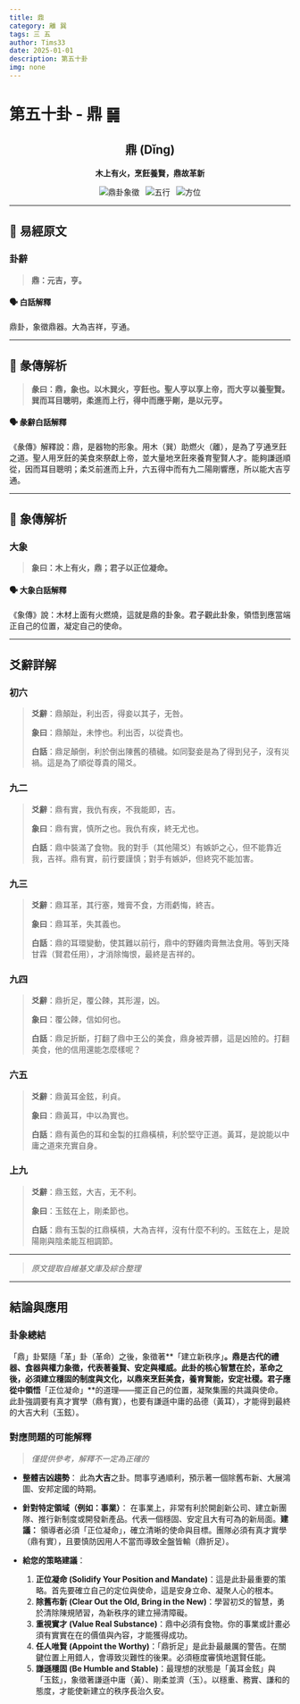 ```yaml
---
title: 鼎
category: 離 巽
tags: 三 五
author: Tims33
date: 2025-01-01
description: 第五十卦
img: none
---
```


# 第五十卦 - 鼎 ䷱

<div align="center">

## 鼎 (Dǐng)
**木上有火，烹飪養賢，鼎故革新**

</div>

<div align="center">

![鼎卦象徵](https://img.shields.io/badge/卦象-鼎-gray?style=for-the-badge)&ensp;
![五行](https://img.shields.io/badge/五行-上火下木-red?style=for-the-badge)&ensp;
![方位](https://img.shields.io/badge/方位-南｜東南-lightblue?style=for-the-badge)

</div>

---

## 📜 易經原文

### 卦辭

> **鼎：元吉，亨。**

#### 🗣️ 白話解釋
鼎卦，象徵鼎器。大為吉祥，亨通。

---

## 📖 彖傳解析

> **彖曰：鼎，象也。以木巽火，亨飪也。聖人亨以享上帝，而大亨以養聖賢。巽而耳目聰明，柔進而上行，得中而應乎剛，是以元亨。**

#### 🗣️ 彖辭白話解釋
《彖傳》解釋說：鼎，是器物的形象。用木（巽）助燃火（離），是為了亨通烹飪之道。聖人用烹飪的美食來祭獻上帝，並大量地烹飪來養育聖賢人才。能夠謙遜順從，因而耳目聰明；柔爻前進而上升，六五得中而有九二陽剛響應，所以能大吉亨通。

---

## 🎯 象傳解析

### 大象

> **象曰：木上有火，鼎；君子以正位凝命。**

#### 🗣️ 大象白話解釋
《象傳》說：木材上面有火燃燒，這就是鼎的卦象。君子觀此卦象，領悟到應當端正自己的位置，凝定自己的使命。

---

## 爻辭詳解

### 初六

> **爻辭**：鼎顛趾，利出否，得妾以其子，无咎。
>
> **象曰**：鼎顛趾，未悖也。利出否，以從貴也。
>
> **白話**：鼎足顛倒，利於倒出陳舊的積穢。如同娶妾是為了得到兒子，沒有災禍。這是為了順從尊貴的陽爻。

### 九二

> **爻辭**：鼎有實，我仇有疾，不我能即，吉。
>
> **象曰**：鼎有實，慎所之也。我仇有疾，終无尤也。
>
> **白話**：鼎中裝滿了食物。我的對手（其他陽爻）有嫉妒之心，但不能靠近我，吉祥。鼎有實，前行要謹慎；對手有嫉妒，但終究不能加害。

### 九三

> **爻辭**：鼎耳革，其行塞，雉膏不食，方雨虧悔，終吉。
>
> **象曰**：鼎耳革，失其義也。
>
> **白話**：鼎的耳環變動，使其難以前行，鼎中的野雞肉膏無法食用。等到天降甘霖（賢君任用），才消除悔恨，最終是吉祥的。

### 九四

> **爻辭**：鼎折足，覆公餗，其形渥，凶。
>
> **象曰**：覆公餗，信如何也。
>
> **白話**：鼎足折斷，打翻了鼎中王公的美食，鼎身被弄髒，這是凶險的。打翻美食，他的信用還能怎麼樣呢？

### 六五

> **爻辭**：鼎黃耳金鉉，利貞。
>
> **象曰**：鼎黃耳，中以為實也。
>
> **白話**：鼎有黃色的耳和金製的扛鼎橫槓，利於堅守正道。黃耳，是說能以中庸之道來充實自身。

### 上九

> **爻辭**：鼎玉鉉，大吉，无不利。
>
> **象曰**：玉鉉在上，剛柔節也。
>
> **白話**：鼎有玉製的扛鼎橫槓，大為吉祥，沒有什麼不利的。玉鉉在上，是說陽剛與陰柔能互相調節。

---
> *原文提取自維基文庫及綜合整理*
---

## 結論與應用

### 卦象總結
「鼎」卦緊隨「革」卦（革命）之後，象徵著**「建立新秩序」**。鼎是古代的禮器、食器與權力象徵，代表著養賢、安定與權威。此卦的核心智慧在於，革命之後，必須建立穩固的制度與文化，以鼎來烹飪美食，養育賢能，安定社稷。君子應從中領悟**「正位凝命」**的道理——擺正自己的位置，凝聚集團的共識與使命。此卦強調要有真才實學（鼎有實），也要有謙遜中庸的品德（黃耳），才能得到最終的大吉大利（玉鉉）。

### 對應問題的可能解釋
> *僅提供參考，解釋不一定為正確的*

* **整體吉凶趨勢**：
    此為**大吉**之卦。問事亨通順利，預示著一個除舊布新、大展鴻圖、安邦定國的時期。

* **針對特定領域（例如：事業）**：
    在事業上，非常有利於開創新公司、建立新團隊、推行新制度或開發新產品。代表一個穩固、安定且大有可為的新局面。**建議：** 領導者必須「正位凝命」，確立清晰的使命與目標。團隊必須有真才實學（鼎有實），且要慎防因用人不當而導致全盤皆輸（鼎折足）。

* **給您的策略建議**：
    1.  **正位凝命 (Solidify Your Position and Mandate)**：這是此卦最重要的策略。首先要確立自己的定位與使命，這是安身立命、凝聚人心的根本。
    2.  **除舊布新 (Clear Out the Old, Bring in the New)**：學習初爻的智慧，勇於清除陳規陋習，為新秩序的建立掃清障礙。
    3.  **重視實才 (Value Real Substance)**：鼎中必須有食物。你的事業或計畫必須有實實在在的價值與內容，才能獲得成功。
    4.  **任人唯賢 (Appoint the Worthy)**：「鼎折足」是此卦最嚴厲的警告。在關鍵位置上用錯人，會導致災難性的後果。必須極度審慎地選賢任能。
    5.  **謙遜穩固 (Be Humble and Stable)**：最理想的狀態是「黃耳金鉉」與「玉鉉」，象徵著謙遜中庸（黃）、剛柔並濟（玉）。以穩重、務實、謙和的態度，才能使新建立的秩序長治久安。